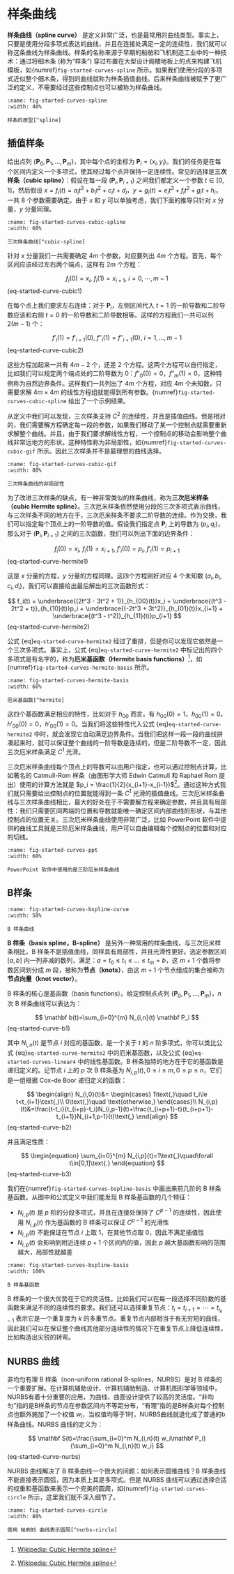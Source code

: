 # 样条曲线

**样条曲线（spline curve）** 是定义非常广泛，也是最常用的曲线类型。事实上，只要是使用分段多项式表达的曲线，并且在连接处满足一定的连续性，我们就可以称这条曲线为样条曲线。样条的名称来源于早期的船舶和飞机制造工业中的一种技术：通过将细木条 (称为“样条”) 穿过布置在大型设计阁楼地板上的点来构建飞机模板，如{numref}`fig-started-curves-spline` 所示。如果我们使用分段的多项式近似整个细木条，得到的曲线就称为样条插值曲线。后来样条曲线被赋予了更广泛的定义，不需要经过这些控制点也可以被称为样条曲线。

```{figure} fig/spline.png
:name: fig-started-curves-spline
:width: 40%

样条的原型[^spline]
```

[^spline]: [Wikipedia: Flat spline](https://en.wikipedia.org/wiki/Flat_spline)

## 插值样条

给出点列 $\{\mathbf P_0,\,\mathbf P_1,\,\dots,\,\mathbf  P_m\}$，其中每个点的坐标为 $\mathbf P_i = (x_i,\,y_i)$。我们的任务是在每个区间内定义一个多项式，使其经过每个点并保持一定连续性。常见的选择是**三次样条（cubic spline）**：假设在每一段 $(\mathbf P_i, \mathbf P_{i+1})$ 之间我们都定义一个参数 $t\in [0, 1]$，然后假设 $x=f_i(t)=a_i t^3 + b_i t^2 + c_i t + d_i$，$y=g_i(t)=e_i t^3 + f_i t^2 + g_i t + h_i$，一共 8 个参数需要确定。由于 $x$ 和 $y$ 可以单独考虑，我们下面的推导只针对 $x$ 分量，$y$ 分量同理。

```{figure} fig/cubic-spline.svg
:name: fig-started-curves-cubic-spline
:width: 60%

三次样条曲线[^cubic-spline]
```

[^cubic-spline]: [Wolfram MathWorld: Cubic Spline](https://mathworld.wolfram.com/CubicSpline.html)

针对 $x$ 分量我们一共需要确定 $4m$ 个参数，对应要列出 $4m$ 个方程。首先，每个区间应该经过左右两个端点，这样有 $2m$ 个方程：

$$
f_i(0) = x_{i}, \ f_i(1) = x_{i+1}, \ i = 0, \cdots, m - 1
$$ (eq-started-curve-cubic1)

在每个点上我们要求左右连续：对于 $\mathbf{P}_i$，左侧区间代入 $t=1$ 的一阶导数和二阶导数应该和右侧 $t=0$ 的一阶导数和二阶导数相等。这样的方程我们一共可以列 $2(m-1)$ 个：

$$
f'_i(1) = f'_{i+1}(0), \ f''_i(1) = f''_{i+1}(0), \ i = 1, \dots, m - 1
$$ (eq-started-curve-cubic2)

这些方程加起来一共有 $4m - 2$ 个，还差 2 个方程。这两个方程可以自行指定，比如我们可以规定两个端点处的二阶导数为 0：$f''_0(0)=0$，$f''_{m}(1)=0$，这种特例称为自然边界条件。这样我们一共列出了 $4m$ 个方程，对应 $4m$ 个未知数，只需要求解 $4m\times 4m$ 的线性方程组就能得到所有参数。{numref}`fig-started-curves-cubic-spline` 给出了一个示例结果。

从定义中我们可以发现，三次样条支持 $C^2$ 的连续性，并且是插值曲线。但是相对的，我们需要解方程确定每一段的参数，如果我们移动了某一个控制点就需要重新求解整个曲线。并且，由于我们要求解线性方程，一个控制点的移动会影响整个曲线非常远地方的形状。这种特性称为非局部性，如{numref}`fig-started-curves-cubic-gif` 所示。因此三次样条并不是最理想的曲线选择。

```{figure} fig/cubic.gif
:name: fig-started-curves-cubic-gif
:width: 80%

三次样条曲线的非局部性
```

为了改进三次样条的缺点，有一种非常类似的样条曲线，称为**三次厄米样条（cubic Hermite spline）**。三次厄米样条依然使用分段的三次多项式表示曲线，与三次样条不同的地方在于，三次厄米样条不要求二阶导数的连续。作为交换，我们可以指定每个顶点上的一阶导数的值。假设我们指定点 $\mathbf{P}_i$ 上的导数为 $(p_i, q_i)$，那么对于 $(\mathbf P_i, \mathbf P_{i+1})$ 之间的三次函数，我们可以列出下面的边界条件：

$$
f_i(0) = x_i, \ f_i(1) = x_{i+1}, \ f'_i(0) = p_i, \ f'_i(1) = p_{i+1}
$$ (eq-started-curve-hermite1)

这是 $x$ 分量的方程，$y$ 分量的方程同理。这四个方程刚好对应 4 个未知数 $(a_i, b_i, c_i, d_i)$，我们可以直接给出最后解出的三次函数形式：

$$
f_i(t) = \underbrace{(2t^3 - 3t^2 + 1)}_{h_{00}(t)}x_i + \underbrace{(t^3 - 2t^2 + t)}_{h_{10}(t)}p_i + \underbrace{(-2t^3 + 3t^2)}_{h_{01}(t)}x_{i+1} + \underbrace{(t^3 - t^2)}_{h_{11}(t)}p_{i+1}
$$ (eq-started-curve-hermite2)

公式 {eq}`eq-started-curve-hermite2` 经过了重排，但是你可以发现它依然是一个三次多项式。事实上，公式 {eq}`eq-started-curve-hermite2` 中标记出的四个多项式是有名字的，称为**厄米基函数（Hermite basis functions）**[^hermite]，如{numref}`fig-started-curves-hermite-basis` 所示。

[^hermite]: [Wikipedia: Cubic Hermite spline](https://en.wikipedia.org/wiki/Cubic_Hermite_spline)

```{figure} fig/hermite-basis.svg
:name: fig-started-curves-hermite-basis
:width: 60%

厄米基函数[^hermite]
```

这四个基函数满足相应的特性，比如对于 $h_{00}$ 而言，有 $h_{00}(0)=1$，$h_{00}(1)=0$，$h'_{00}(0)=0$，$h'_{00}(1)=0$。当我们将这些特性代入公式 {eq}`eq-started-curve-hermite2` 中时，就会发现它自动满足边界条件。当我们把这样一段一段的曲线拼凑起来时，就可以保证整个曲线的一阶导数是连续的，但是二阶导数不一定，因此三次厄米样条满足 $C^1$ 光滑。

三次厄米样条曲线每个顶点上的导数可以由用户指定，也可以通过控制点计算，比如著名的 Catmull-Rom 样条（由图形学大师 Edwin Catmull 和 Raphael Rom 提出）使用的计算方法就是 $p_i = \frac{1}{2}(x_{i+1}-x_{i-1})$[^hermite]。通过这种方式我们就只需要给出控制点的位置就能得到一条 $C^1$ 光滑的插值曲线。三次厄米样条曲线与三次样条曲线相比，最大的好处在于不需要解方程来确定参数，并且具有局部性：我们只需要区间两端的位置和导数就能唯一确定区间内部曲线的形状，与其他控制点的位置无关。三次厄米样条曲线使用非常广泛，比如 PowerPoint 软件中提供的曲线工具就是三阶厄米样条曲线，用户可以自由编辑每个控制点的位置和对应的切线。

```{figure} fig/ppt.png
:name: fig-started-curves-ppt
:width: 60%

PowerPoint 软件中使用的是三阶厄米样条曲线
```

## B样条

```{figure} fig/bspline-curve.svg
:name: fig-started-curves-bspline-curve
:width: 50%

B 样条曲线
```

**B 样条（basis spline，B-spline）** 是另外一种常用的样条曲线，与三次厄米样条相比，B 样条不是插值曲线，同样具有局部性，并且光滑性更好。选定参数区间 $[a,b]$ 内一列非减的数列，满足：$a=t_0\le t_1\le \dots\le t_m=b$，这 $m+1$ 个数将参数区间划分成 $m$ 段，被称为**节点（knots）**，由这 $m+1$ 个节点组成的集合被称为**节点向量（knot vector）**。

B 样条的核心是基函数（basis functions）。给定控制点点列 $\{\mathbf P_0,\,\mathbf P_1,\,\dots,\,\mathbf P_m\}$，$n$ 次 B 样条曲线可以表达为：

$$
    \mathbf b(t)=\sum_{i=0}^{m} N_{i,n}(t) \mathbf P_i
$$ (eq-started-curve-b1)

其中 $N_{i,n}(t)$ 是节点 $i$ 对应的基函数，是一个关于 $t$ 的 $n$ 阶多项式，你可以类比公式 {eq}`eq-started-curve-hermite2` 中的厄米基函数，以及公式 {eq}`eq-started-curves-linear4` 中的线性基函数。B 样条独特的地方在于它的基函数是递归定义的。记节点 $i$ 上的 $p$ 次 B 样条基为 $N_{i,p}(t),\,0\le i\le m,\,0\le p\le n$，它们是一组根据 Cox–de Boor 递归定义的函数：

$$
\begin{align}
    N_{i,0}(t)&=
    \begin{cases}
        1\text{,}\quad t_i\le t<t_{i+1}\text{,}\\
        0\text{,}\quad \text{otherwise,}
    \end{cases}\\
    N_{i,p}(t)&=\frac{t-t_i}{t_{i+p}-t_i}N_{i,p-1}(t)+\frac{t_{i+p+1}-t}{t_{i+p+1}-t_{i+1}}N_{i+1,p-1}(t)\text{,}
\end{align}
$$ (eq-started-curve-b2)

并且满足性质：

$$
\begin{equation}
    \sum_{i=0}^{m} N_{i,p}(t)=1\text{,}\quad\forall t\in[0,1]\text{.}
\end{equation}
$$ (eq-started-curve-b3)

我们在{numref}`fig-started-curves-bspline-basis` 中画出来前几阶的 B 样条基函数。从图中和公式定义中我们能发现 B 样条基函数的几个特征：

* $N_{i,p}(t)$ 是 $p$ 阶的分段多项式，并且在连接处保持了 $C^{p-1}$ 的连续性，因此使用 $N_{i,p}(t)$ 作为基函数的 B 样条可以保证 $C^{p-1}$ 的光滑性
* $N_{i,p}(t)$ 不能保证在节点 $i$ 上取 1，在其他节点取 0，因此不满足插值性
* $N_{i,p}(t)$ 会影响到附近连续 $p+1$ 个区间内的值，因此 $p$ 越大基函数影响的范围越大，局部性就越差

```{figure} fig/bspline-basis.png
:name: fig-started-curves-bspline-basis
:width: 100%

B 样条基函数
```

B 样条的一个很大优势在于它的灵活性。比如我们可以在每一段选择不同阶数的基函数来满足不同的连续性的要求。我们还可以选择重复节点：$t_i=t_{i+1}=\cdots=t_{i_k-1}$ 表示它是一个重复度为 $k$ 的多重节点。重复节点内部相当于有无穷短的曲线，因此我们可以在保证整个曲线其他部分连续性的情况下在重复节点上降低连续性，比如构造出尖锐的转弯。

## NURBS 曲线

非均匀有理 B 样条（non-uniform rational B-splines，NURBS）是对 B 样条的一个重要扩展。在计算机辅助设计、计算机辅助制造、计算机图形学等领域中，NURBS有着十分重要的应用，为曲线、曲面设计提供了较高的灵活度。“非均匀”指的是B样条的节点在参数区间内不等距分布，“有理”指的是B样条对每个控制点也额外施加了一个权值 $w_i$，当权值均等于1时，NURBS曲线就退化成了普通的b样条曲线。NURBS 曲线的定义为：

$$
    \mathbf S(t)=\frac{\sum_{i=0}^m N_{i,n}(t) w_i\mathbf P_i}{\sum_{i=0}^m N_{i,n}(t) w_i}
$$ (eq-started-curve-nurbs)

NURBS 曲线解决了 B 样条曲线一个很大的问题：如何表示圆锥曲线？B 样条曲线不能直接表示圆弧，因为本质上其是多项式。但是 NURBS 曲线可以通过选择合适的权重和基函数来表示一个完美的圆周，如{numref}`fig-started-curves-circle` 所示，这里我们就不深入细节了。

```{figure} fig/NURBS-circle.jpg
:name: fig-started-curves-circle
:width: 80%

使用 NURBS 曲线表示圆周[^nurbs-circle]
```

[^nurbs-circle]: [Circular Arcs and Circles](https://pages.mtu.edu/~shene/COURSES/cs3621/NOTES/spline/NURBS/RB-circles.html)